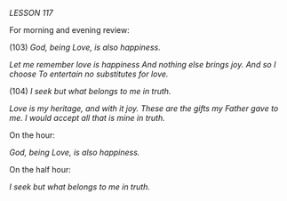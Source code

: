 *LESSON 117*

For morning and evening review:

(103) *God, being Love, is also happiness.*

_Let me remember love is happiness_
_And nothing else brings joy. And so I choose_
_To entertain no substitutes for love._

(104) *I seek but what belongs to me in truth.*

_Love is my heritage, and with it joy._
_These are the gifts my Father gave to me._
_I would accept all that is mine in truth._

On the hour:

_God, being Love, is also happiness._

On the half hour:

_I seek but what belongs to me in truth._